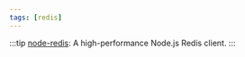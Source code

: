 ```yaml
---
tags: [redis]
---
```


:::tip
[node-redis](https://github.com/redis/node-redis): A high-performance Node.js Redis client.
:::